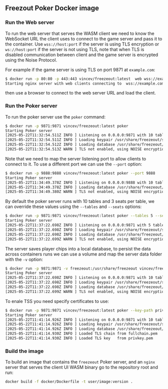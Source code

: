 ## Freezout Poker Docker image

### Run the Web server

To run the web server that serves the WASM client we need to know the WebSocket URL
the client uses to connect to the game server and pass it to the container. Use
`wss://host:port` if the server is using TLS encryption or `ws://host:port` if the
server is not using TLS, note that when TLS is disabled communication between client
and the game server is encrypted using the Noise Protocol.

For example if the game server is using TLS on port 9871 at `example.com`:

``` bash
$ docker run -p 80:80 -p 443:443 vincev/freezeout:latest  web wss://example.com:9871
Starting nginx server with web clients connecting to  wss://example.com:9871.
```

then use a browser to connect to the web server URL and load the client.

### Run the Poker server

To run the poker server use the `poker` command:

```bash
$ docker run -p 9871:9871 vincev/freezeout:latest poker
Starting Poker server
[2025-05-22T11:32:54.511Z INFO ] Listening on 0.0.0.0:9871 with 10 tables and 3 seats per table
[2025-05-22T11:32:54.511Z INFO ] Loading keypair /usr/share/freezeout/server.phrase
[2025-05-22T11:32:54.512Z INFO ] Loading database /usr/share/freezeout/game.db
[2025-05-22T11:32:54.513Z WARN ] TLS not enabled, using NOISE encryption
```

Note that we need to map the server listening port to allow clients to connect to it.
To use a different port we can use the `--port` option:

``` bash
$ docker run -p 9888:9888 vincev/freezeout:latest poker --port 9888
Starting Poker server
[2025-05-22T11:34:49.378Z INFO ] Listening on 0.0.0.0:9888 with 10 tables and 3 seats per table[2025-05-22T11:34:49.378Z INFO ] Loading keypair /usr/share/freezeout/server.phrase
[2025-05-22T11:34:49.378Z INFO ] Loading database /usr/share/freezeout/game.db
[2025-05-22T11:34:49.380Z WARN ] TLS not enabled, using NOISE encryption
```

By default the poker server runs with 10 tables and 3 seats per table, we can
override these values using the `--tables` and `--seats` options:

``` bash
$ docker run -p 9871:9871 vincev/freezeout:latest poker --tables 5 --seats 6
Starting Poker server
[2025-05-22T11:37:22.698Z INFO ] Listening on 0.0.0.0:9871 with 5 tables and 6 seats per table
[2025-05-22T11:37:22.698Z INFO ] Loading keypair /usr/share/freezeout/server.phrase
[2025-05-22T11:37:22.698Z INFO ] Loading database /usr/share/freezeout/game.db
[2025-05-22T11:37:22.699Z WARN ] TLS not enabled, using NOISE encryption
```

The server saves player chips into a local database, to persist the data across
containers runs we can use a volume and map the server data folder with the `-v`
option:

``` bash
$ docker run -p 9871:9871 -v freezeout:/usr/share/freezeout vincev/freezeout:latest poker
Starting Poker server
[2025-05-22T11:37:22.698Z INFO ] Listening on 0.0.0.0:9871 with 10 tables and 3 seats per table
[2025-05-22T11:37:22.698Z INFO ] Loading keypair /usr/share/freezeout/server.phrase
[2025-05-22T11:37:22.698Z INFO ] Loading database /usr/share/freezeout/game.db
[2025-05-22T11:37:22.699Z WARN ] TLS not enabled, using NOISE encryption
```

To enale TSS you need specify certificates to use:

``` bash
$ docker run -p 9871:9871 vincev/freezeout:latest poker --key-path privkey.pem --chain-path fullchain.pem
Starting Poker server
[2025-05-22T11:41:14.926Z INFO ] Listening on 0.0.0.0:9871 with 10 tables and 3 seats per table
[2025-05-22T11:41:14.926Z INFO ] Loading keypair /usr/share/freezeout/server.phrase
[2025-05-22T11:41:14.926Z INFO ] Loading database /usr/share/freezeout/game.db
[2025-05-22T11:41:14.930Z INFO ] Loaded TLS chain from fullchain.pem
[2025-05-22T11:41:14.930Z INFO ] Loaded TLS key   from privkey.pem
```

### Build the image

To build an image that contains the `freezeout` Poker server, and an `nginx` server
that serves the client UI WASM binary go to the repository root and run:

```bash
docker build -f docker/Dockerfile -t user/image:version .
```


